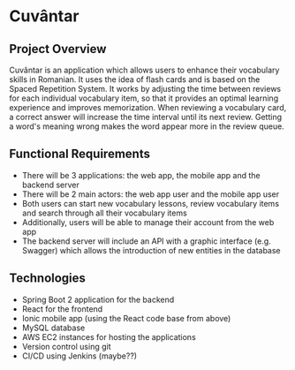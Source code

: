 # Cuvântar

  

## Project Overview

Cuvântar is an application which allows users to enhance their vocabulary skills in Romanian. It uses the idea of flash cards and is based on the Spaced Repetition System. It works by adjusting the time between reviews for each individual vocabulary item, so that it provides an optimal learning experience and improves memorization.  When reviewing a vocabulary card, a correct answer will increase the time interval until its next review. Getting a word's meaning wrong makes the word appear more in the review queue.  

  

##  Functional Requirements

 - There will be 3 applications: the web app, the mobile app and the backend server
 - There will be 2 main actors: the web app user and the mobile app user
 - Both users can start new vocabulary lessons, review vocabulary items and search through all their vocabulary items
 - Additionally, users will be able to manage their account from the web app
 - The backend server will include an API with a graphic interface (e.g. Swagger) which allows the introduction of new entities in the database

  

## Technologies

 - Spring Boot 2 application for the backend
 - React for the frontend
 - Ionic mobile app (using the React code base from above)
 - MySQL database
 - AWS EC2 instances for hosting the applications
 - Version control using git
 - CI/CD using Jenkins (maybe??)
